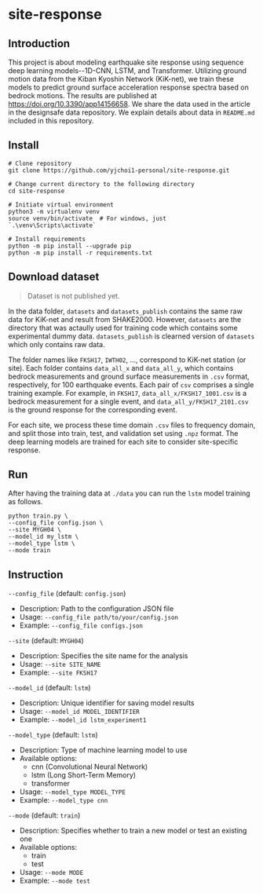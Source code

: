 # site-response

## Introduction
This project is about modeling earthquake site response using sequence deep learning models--1D-CNN, LSTM, 
and Transformer. Utilizing ground motion data from the Kiban Kyoshin Network (KiK-net), 
we train these models to predict ground surface acceleration response spectra based on bedrock motions. 
The results are published at https://doi.org/10.3390/app14156658. 
We share the data used in the article in the designsafe data repository. 
We explain details about data in `README.md` included in this repository.


## Install
```shell
# Clone repository
git clone https://github.com/yjchoi1-personal/site-response.git

# Change current directory to the following directory
cd site-response

# Initiate virtual environment
python3 -m virtualenv venv
source venv/bin/activate  # For windows, just `.\venv\Scripts\activate`

# Install requirements
python -m pip install --upgrade pip
python -m pip install -r requirements.txt
```

## Download dataset
> Dataset is not published yet.

In the data folder, `datasets` and `datasets_publish` contains the same raw data for KiK-net 
and result from SHAKE2000. However, `datasets` are the directory that was actaully used for training code 
which contains some experimental dummy data. `datasets_publish` is clearned version of `datasets` 
which only contains raw data. 

The folder names like `FKSH17`, `IWTH02`, ..., correspond to KiK-net station (or site). 
Each folder contains `data_all_x` and `data_all_y`, 
which contains bedrock measurements and ground surface measurements in `.csv` format, respectively, 
for 100 earthquake events. 
Each pair of `csv` comprises a single training example. 
For example, in `FKSH17`, `data_all_x/FKSH17_1001.csv` is a bedrock measurement for a single event, 
and `data_all_y/FKSH17_2101.csv` is the ground response for the corresponding event. 

For each site, we process these time domain `.csv` files to frequency domain, 
and split those into train, test, and validation set using `.npz` format. 
The deep learning models are trained for each site to consider site-specific response. 


## Run
After having the training data at `./data` you can run the `lstm` model training as follows.
```shell
python train.py \
--config_file config.json \
--site MYGH04 \
--model_id my_lstm \
--model_type lstm \
--mode train
```

## Instruction
`--config_file` (default: `config.json`)

* Description: Path to the configuration JSON file
* Usage: `--config_file path/to/your/config.json`
* Example: `--config_file configs.json`


`--site` (default: `MYGH04`)

* Description: Specifies the site name for the analysis
* Usage: `--site SITE_NAME`
* Example: `--site FKSH17`


`--model_id` (default: `lstm`)

* Description: Unique identifier for saving model results
* Usage: `--model_id MODEL_IDENTIFIER`
* Example: `--model_id lstm_experiment1`


`--model_type` (default: `lstm`)

* Description: Type of machine learning model to use
* Available options:
  * cnn (Convolutional Neural Network)
  * lstm (Long Short-Term Memory)
  * transformer
* Usage: `--model_type MODEL_TYPE`
* Example: `--model_type cnn`


`--mode` (default: `train`)

* Description: Specifies whether to train a new model or test an existing one
* Available options:
  * train
  * test
* Usage: `--mode MODE`
* Example: `--mode test`
